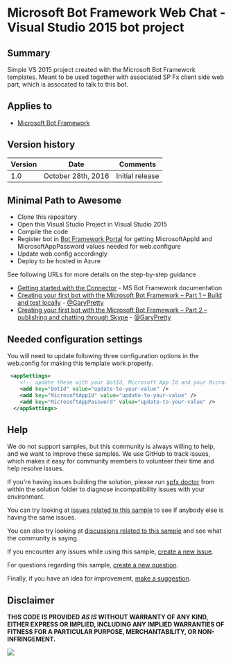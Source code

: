 # Microsoft Bot Framework Web Chat - Visual Studio 2015 bot project

## Summary
Simple VS 2015 project created with the Microsoft Bot Framework templates. Meant to be used together with associated SP Fx client side web part, which is assocated to talk to this bot.

## Applies to

* [Microsoft Bot Framework](http://dev.botframework.com)

## Version history

Version|Date|Comments
-------|----|--------
1.0|October 28th, 2016|Initial release

## Minimal Path to Awesome

- Clone this repository
- Open this Visual Studio Project in Visual Studio 2015
- Compile the code
- Register bot in [Bot Framework Portal](http://dev.botframework.com) for getting MicrosoftAppId and MicrosoftAppPassword values needed for web.configure
- Update web.config accordingly
- Deploy to be hosted in Azure

See following URLs for more details on the step-by-step guidance

* [Getting started with the Connector](https://docs.botframework.com/en-us/csharp/builder/sdkreference/gettingstarted.html) - MS Bot Framework documentation
* [Creating your first bot with the Microsoft Bot Framework – Part 1 – Build and test locally](http://www.garypretty.co.uk/2016/07/14/creating-your-first-bot-with-the-microsoft-bot-framework-part-1/) - [@GaryPretty](https://twitter.com/GaryPretty)
* [Creating your first bot with the Microsoft Bot Framework – Part 2 – publishing and chatting through Skype](http://www.garypretty.co.uk/2016/07/16/creating-your-first-bot-with-the-microsoft-bot-framework-part-2/) - [@GaryPretty](https://twitter.com/GaryPretty)

## Needed configuration settings
You will need to update following three configuration options in the web.config for making this template work properly.

```XML
 <appSettings>
    <!-- update these with your BotId, Microsoft App Id and your Microsoft App Password-->
    <add key="BotId" value="update-to-your-value" />
    <add key="MicrosoftAppId" value="update-to-your-value" />
    <add key="MicrosoftAppPassword" value="update-to-your-value" />
  </appSettings>
  ```
## Help

We do not support samples, but this community is always willing to help, and we want to improve these samples. We use GitHub to track issues, which makes it easy for  community members to volunteer their time and help resolve issues.

If you're having issues building the solution, please run [spfx doctor](https://pnp.github.io/cli-microsoft365/cmd/spfx/spfx-doctor/) from within the solution folder to diagnose incompatibility issues with your environment.

You can try looking at [issues related to this sample](https://github.com/pnp/sp-dev-fx-webparts/issues?q=label%3A%22sample%3A%20vs2015-bot-application%22) to see if anybody else is having the same issues.

You can also try looking at [discussions related to this sample](https://github.com/pnp/sp-dev-fx-webparts/discussions?discussions_q=vs2015-bot-application) and see what the community is saying.

If you encounter any issues while using this sample, [create a new issue](https://github.com/pnp/sp-dev-fx-webparts/issues/new?assignees=&labels=Needs%3A+Triage+%3Amag%3A%2Ctype%3Abug-suspected%2Csample%3A%20vs2015-bot-application&template=bug-report.yml&sample=vs2015-bot-application&authors=@stephanbisser&title=vs2015-bot-application%20-%20).

For questions regarding this sample, [create a new question](https://github.com/pnp/sp-dev-fx-webparts/issues/new?assignees=&labels=Needs%3A+Triage+%3Amag%3A%2Ctype%3Aquestion%2Csample%3A%20vs2015-bot-application&template=question.yml&sample=vs2015-bot-application&authors=@stephanbisser&title=vs2015-bot-application%20-%20).

Finally, if you have an idea for improvement, [make a suggestion](https://github.com/pnp/sp-dev-fx-webparts/issues/new?assignees=&labels=Needs%3A+Triage+%3Amag%3A%2Ctype%3Aenhancement%2Csample%3A%20vs2015-bot-application&template=suggestion.yml&sample=vs2015-bot-application&authors=@stephanbisser&title=vs2015-bot-application%20-%20).


## Disclaimer

**THIS CODE IS PROVIDED *AS IS* WITHOUT WARRANTY OF ANY KIND, EITHER EXPRESS OR IMPLIED, INCLUDING ANY IMPLIED WARRANTIES OF FITNESS FOR A PARTICULAR PURPOSE, MERCHANTABILITY, OR NON-INFRINGEMENT.**

<img src="https://telemetry.sharepointpnp.com/sp-dev-fx-webparts/samples/react-bot-framework/vs2015-bot-application" />

